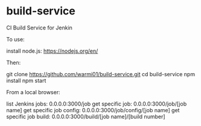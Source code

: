 # build-service
CI Build Service for Jenkin

To use:

install node.js: https://nodejs.org/en/

Then:

git clone https://github.com/warmi01/build-service.git
cd build-service
npm install
npm start

From a local browser:

list Jenkins jobs: 0.0.0.0:3000/job
get specific job: 0.0.0.0:3000/job/[job name]
get specific job config: 0.0.0.0:3000/job/config/[job name]
get specific job build: 0.0.0.0:3000/build/[job name]/[build number]


